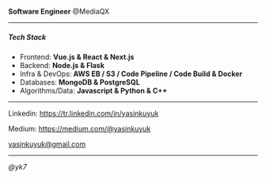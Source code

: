 **Software Engineer** @MediaQX
* * *
##### Tech Stack
 - Frontend: **Vue.js & React & Next.js**
 - Backend: **Node.js & Flask**
 - Infra & DevOps: **AWS EB / S3 / Code Pipeline / Code Build & Docker**
 - Databases: **MongoDB & PostgreSQL**
 - Algorithms/Data: **Javascript & Python & C++**
* * *
Linkedin: https://tr.linkedin.com/in/yasinkuyuk

Medium: https://medium.com/@yasinkuyuk

yasinkuyuk@gmail.com
***
*@yk7*

<!---
yasinkuyuk/yasinkuyuk is a ✨ special ✨ repository because its `README.md` (this file) appears on your GitHub profile.
You can click the Preview link to take a look at your changes.
--->
